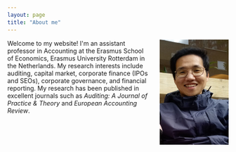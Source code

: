 ```yaml
---
layout: page
title: "About me"
---
```


<img style="border: 0px solid ; width: 156.8px; height: 239px; float: right; padding-left:20px" src="profile.jpg" alt="hi" class="inline">Welcome to my website! I'm an assistant professor in Accounting at the Erasmus School of Economics, Erasmus University Rotterdam in the Netherlands. My research interests include auditing, capital market, corporate finance (IPOs and SEOs), corporate governance, and financial reporting. My research has been published in excellent journals such as <em>Auditing: A Journal of Practice & Theory</em> and <em>European Accounting Review</em>. 

